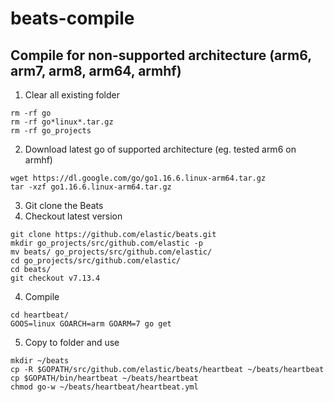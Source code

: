 # beats-compile

## Compile for non-supported architecture (arm6, arm7, arm8, arm64, armhf)

1. Clear all existing folder
```
rm -rf go
rm -rf go*linux*.tar.gz
rm -rf go_projects
``` 

2. Download latest go of supported architecture
(eg. tested arm6 on armhf)
```
wget https://dl.google.com/go/go1.16.6.linux-arm64.tar.gz
tar -xzf go1.16.6.linux-arm64.tar.gz
```

3. Git clone the Beats 
4. Checkout latest version
```
git clone https://github.com/elastic/beats.git
mkdir go_projects/src/github.com/elastic -p
mv beats/ go_projects/src/github.com/elastic/
cd go_projects/src/github.com/elastic/
cd beats/
git checkout v7.13.4
```

4. Compile 
```
cd heartbeat/
GOOS=linux GOARCH=arm GOARM=7 go get
```

5. Copy to folder and use
```
mkdir ~/beats
cp -R $GOPATH/src/github.com/elastic/beats/heartbeat ~/beats/heartbeat
cp $GOPATH/bin/heartbeat ~/beats/heartbeat
chmod go-w ~/beats/heartbeat/heartbeat.yml
```
